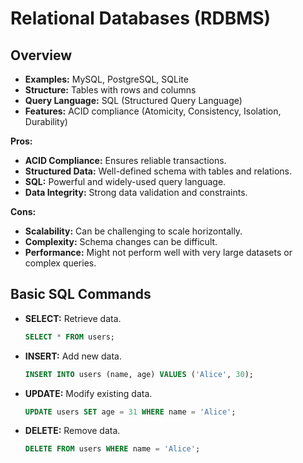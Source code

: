 # Relational Databases (RDBMS)

## Overview

- **Examples:** MySQL, PostgreSQL, SQLite
- **Structure:** Tables with rows and columns
- **Query Language:** SQL (Structured Query Language)
- **Features:** ACID compliance (Atomicity, Consistency, Isolation, Durability)

**Pros:**

- **ACID Compliance:** Ensures reliable transactions.
- **Structured Data:** Well-defined schema with tables and relations.
- **SQL:** Powerful and widely-used query language.
- **Data Integrity:** Strong data validation and constraints.

**Cons:**

- **Scalability:** Can be challenging to scale horizontally.
- **Complexity:** Schema changes can be difficult.
- **Performance:** Might not perform well with very large datasets or complex queries.

## Basic SQL Commands

- **SELECT:** Retrieve data.
  ```sql
  SELECT * FROM users;
  ```
- **INSERT:** Add new data.
  ```sql
  INSERT INTO users (name, age) VALUES ('Alice', 30);
  ```
- **UPDATE:** Modify existing data.
  ```sql
  UPDATE users SET age = 31 WHERE name = 'Alice';
  ```
- **DELETE:** Remove data.
  ```sql
  DELETE FROM users WHERE name = 'Alice';
  ```
